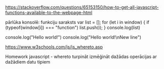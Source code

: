 https://stackoverflow.com/questions/65153150/how-to-get-all-javascript-functions-available-to-the-webpage-html

pārlūka konsolē: funkciju saraksts
var list = [];
for (let i in window) {
    if (typeof(window[i]) === "function")
        list.push(i);
}
console.log(list)



console.log("Hello world!")
console.log("Hello world!\nNew line")

https://www.w3schools.com/js/js_whereto.asp

Homework javascript - whereto
turpināt izmēģināt dažādas operācijas ar dažādiem datu tipiem